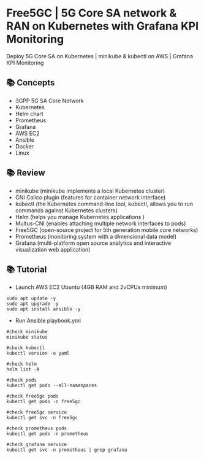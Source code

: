 # Free5GC | 5G Core SA network & RAN on Kubernetes with Grafana KPI Monitoring
Deploy 5G Core SA on Kubernetes | minikube &amp; kubectl on AWS | Grafana KPI Monitoring

## 📚 Concepts
- 3GPP 5G SA Core Network
- Kubernetes
- Helm chart
- Prometheus
- Grafana
- AWS EC2
- Ansible
- Docker
- Linux

## 📚 Review
- minikube (minikube implements a local Kubernetes cluster)
- CNI Calico plugin (features for container network interface)
- kubectl (the Kubernetes command-line tool, kubectl, allows you to run commands against Kubernetes clusters)
- Helm (helps you manage Kubernetes applications )
- Multus-CNI (enables attaching multiple network interfaces to pods)
- Free5GC (open-source project for 5th generation mobile core networks)
- Prometheus (monitoring system with a dimensional data model)
- Grafana (multi-platform open source analytics and interactive visualization web application)

## 📚 Tutorial
- Launch AWS EC2 Ubuntu (4GB RAM and 2vCPUs minimum)

```
sudo apt update -y
sudo apt upgrade -y
sudo apt install ansible -y
```
- Run Ansible playbook.yml
```
#check minikube
minikube status

#check kubectl
kubectl version -o yaml

#check helm
helm list -A

#check pods
kubectl get pods --all-namespaces

#check free5gc pods
kubectl get pods -n free5gc

#check free5gc service
kubectl get svc -n free5gc

#check prometheus pods
kubectl get pods -n prometheus

#check grafana service
kubectl get svc -n prometheus | grep grafana
```

